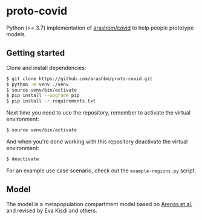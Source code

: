 # proto-covid
Python (>= 3.7) implementation of [arashbm/covid][covid] to help people
prototype models.

[covid]: https://github.com/arashbm/covid

## Getting started

Clone and install dependencies:

```bash
$ git clone https://github.com/arashbm/proto-covid.git
$ python -m venv ./venv
$ source venv/bin/activate
$ pip install --upgrade pip
$ pip install -r requirements.txt
```

Next time you need to use the repository, remember to activate the virtual
environment:

```bash
$ source venv/bin/activate
```

And when you're done working with this repository deactivate the virtual
environment:


```bash
$ deactivate
```

For an example use case scenario, check out the `example-regions.py` script.

## Model

The model is a metapopulation compartment model based on [Arenas et al.][arenas]
and revised by Eva Kisdi and others.

[arenas]: https://www.medrxiv.org/content/10.1101/2020.03.21.20040022v1
